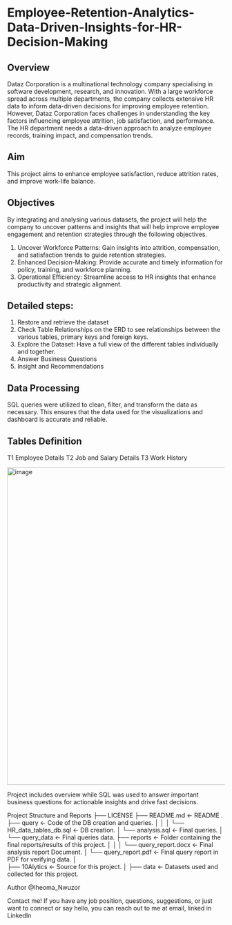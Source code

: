 # Employee-Retention-Analytics-Data-Driven-Insights-for-HR-Decision-Making
## Overview
Dataz Corporation is a multinational technology company specialising in software development, research, and innovation. With a large workforce spread across multiple departments, the company collects extensive HR data to inform data-driven decisions for improving employee retention. However, Dataz Corporation faces challenges in understanding the key factors influencing employee attrition, job satisfaction, and performance. The HR department needs a data-driven approach to analyze employee records, training impact, and compensation trends. 

## Aim
This project aims to enhance employee satisfaction, reduce attrition rates, and improve work-life balance. 
## Objectives
By integrating and analysing various datasets, the project will help the company to uncover patterns and insights that will help improve employee engagement and retention strategies through the following objectives.
1.	Uncover Workforce Patterns: Gain insights into attrition, compensation, and satisfaction trends to guide retention strategies.
2.	Enhanced Decision-Making: Provide accurate and timely information for policy, training, and workforce planning.
3.	Operational Efficiency: Streamline access to HR insights that enhance productivity and strategic alignment.
## Detailed steps:
1.	Restore and retrieve the dataset
2.	Check Table Relationships on the ERD to see relationships between the various tables, primary keys and foreign keys.
3.	Explore the Dataset: Have a full view of the different tables individually and together.
4.	Answer Business Questions
5.	Insight and Recommendations
## Data Processing
SQL queries were utilized to clean, filter, and transform the data as necessary. This ensures that the data used for the visualizations and dashboard is accurate and reliable.

## Tables	Definition
T1	Employee Details
T2	Job and Salary Details
T3	Work History

<img width="865" height="736" alt="image" src="https://github.com/user-attachments/assets/b86ead7e-7603-4016-96a2-29798b75a804" />

Project includes overview while SQL was used to answer important business questions for actionable insights and drive fast decisions.

Project Structure and Reports
├── LICENSE
├── README.md          <- README .
├── query              <- Code of the DB creation and queries.
│   │
│   └── HR_data_tables_db.sql       <- DB creation.
│   └── analysis.sql                     <- Final queries.
│   └── query_data                       <- Final queries data.
├── reports            <- Folder containing the final reports/results of this project.
│   │
│   └── query_report.docx        <- Final analysis report Document.
│   └── query_report.pdf         <- Final query report in PDF for verifying data.
│   
├── 10Alytics                <- Source for this project.
    │
    ├── data           <- Datasets used and collected for this project.

Author
@Iheoma_Nwuzor

Contact me!
If you have any job position, questions, suggestions, or just want to connect or say hello, you can reach out to me at email, linked in
LinkedIn


